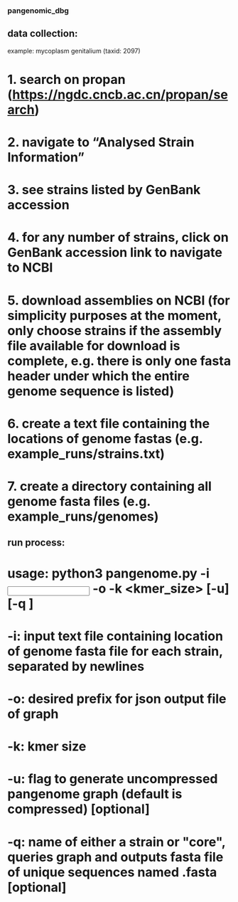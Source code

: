 ### pangenomic_dbg

## data collection:
example: mycoplasm genitalium (taxid: 2097)

# 1. search on propan (https://ngdc.cncb.ac.cn/propan/search)
# 2. navigate to “Analysed Strain Information”
# 3. see strains listed by GenBank accession
# 4. for any number of strains, click on GenBank accession link to navigate to NCBI 
# 5. download assemblies on NCBI (for simplicity purposes at the moment, only choose strains if the assembly file available for download is complete, e.g. there is only one fasta header under which the entire genome sequence is listed)
# 6. create a text file containing the locations of genome fastas (e.g. example_runs/strains.txt)
# 7. create a directory containing all genome fasta files (e.g. example_runs/genomes)

## run process:
# usage: python3 pangenome.py -i <input file> -o <output file> -k <kmer_size> [-u] [-q <query>]
# -i: input text file containing location of genome fasta file for each strain, separated by newlines
# -o: desired prefix for json output file of graph
# -k: kmer size
# -u: flag to generate uncompressed pangenome graph (default is compressed) [optional]
# -q: name of either a strain or "core", queries graph and outputs fasta file of unique sequences named <query>.fasta [optional]




